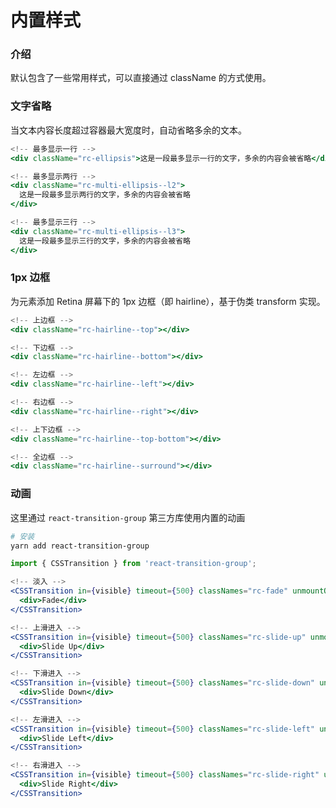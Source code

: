 # 内置样式

### 介绍

默认包含了一些常用样式，可以直接通过 className 的方式使用。

### 文字省略

当文本内容长度超过容器最大宽度时，自动省略多余的文本。

```jsx
<!-- 最多显示一行 -->
<div className="rc-ellipsis">这是一段最多显示一行的文字，多余的内容会被省略</div>

<!-- 最多显示两行 -->
<div className="rc-multi-ellipsis--l2">
  这是一段最多显示两行的文字，多余的内容会被省略
</div>

<!-- 最多显示三行 -->
<div className="rc-multi-ellipsis--l3">
  这是一段最多显示三行的文字，多余的内容会被省略
</div>
```

### 1px 边框

为元素添加 Retina 屏幕下的 1px 边框（即 hairline），基于伪类 transform 实现。

```jsx
<!-- 上边框 -->
<div className="rc-hairline--top"></div>

<!-- 下边框 -->
<div className="rc-hairline--bottom"></div>

<!-- 左边框 -->
<div className="rc-hairline--left"></div>

<!-- 右边框 -->
<div className="rc-hairline--right"></div>

<!-- 上下边框 -->
<div className="rc-hairline--top-bottom"></div>

<!-- 全边框 -->
<div className="rc-hairline--surround"></div>
```

### 动画

这里通过 `react-transition-group` 第三方库使用内置的动画

```bash
# 安装
yarn add react-transition-group
```

```js
import { CSSTransition } from 'react-transition-group';
```

```jsx
<!-- 淡入 -->
<CSSTransition in={visible} timeout={500} classNames="rc-fade" unmountOnExit>
  <div>Fade</div>
</CSSTransition>

<!-- 上滑进入 -->
<CSSTransition in={visible} timeout={500} classNames="rc-slide-up" unmountOnExit>
  <div>Slide Up</div>
</CSSTransition>

<!-- 下滑进入 -->
<CSSTransition in={visible} timeout={500} classNames="rc-slide-down" unmountOnExit>
  <div>Slide Down</div>
</CSSTransition>

<!-- 左滑进入 -->
<CSSTransition in={visible} timeout={500} classNames="rc-slide-left" unmountOnExit>
  <div>Slide Left</div>
</CSSTransition>

<!-- 右滑进入 -->
<CSSTransition in={visible} timeout={500} classNames="rc-slide-right" unmountOnExit>
  <div>Slide Right</div>
</CSSTransition>
```
